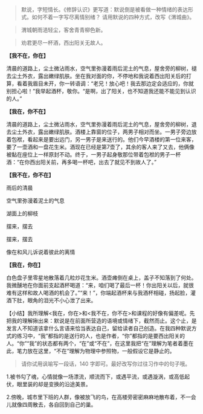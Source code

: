 > 默说，字短情长。《修辞认识》更写道：默说倒是被看做一种情绪的表达形式。如何不着一字写尽离情别绪？ 请用默说的四种方式，改写《渭城曲》。

> 渭城朝雨浥轻尘，客舍青青柳色新。

> 劝君更尽一杯酒，西出阳关无故人。

**【我不在，你在】**

清晨的道路上，尘土微沾雨水，空气里弥漫着雨后泥土的气息，屋舍旁的柳树，褪去尘土外衣，露出嫩绿肌肤。坐在我对面的你，不停地和我说着西出阳关后的打算，看着我眉目未开，你一转语调：“老兄！放心吧！我去那边定会适应的，你就别担心啦！”我举起酒杯，敬你。“是啊，出了阳关，也不知道我还能不能见到认识的人。”

**【我在，你不在】**

清晨的道路上，尘土微沾雨水，空气里弥漫着雨后泥土的气息，屋舍旁的柳树，退去尘土外衣，露出嫩绿肌肤。酒楼上靠窗的位子，两男子相对而坐。一男子旁边放着包袱，看起来是要出远门，另一男子是来送行的。他们今早酒楼的第一位来客，要了一壶酒和一盘花生米。酒现在已经是第7壶了，其余的客人来了又去，他俩像被黏在座位上一样原封不动。终于，一男子起身敬那位带着包袱的男子一杯酒：“在你西出阳关前，再多喝一杯吧，出去了就见不到故人了。”

**【我不在，你不在】**

雨后的清晨

空气里弥漫着泥土的气息

湖面上的柳枝

摆来，摆去

摆来，摆去

像在和风儿诉说着彼此的离情

**【我在，你在】**

白色盘子里零星地散落着几粒炒花生米。酒壶瘫倒在桌上，盖子不知落到了何处。我微醺地在你面前支起酒杯喝道：“来，咱们喝了最后一杯！你出阳关以后，就很难有这样和故人喝酒的机会了。”“来！”，你端起酒杯来与我酒杯相碰，扬起脸，灌酒下肚，眼角的泪光不小心泄了出来。

【小结】我所理解<我在，你在>和<我不在，你不在>和课程的好像有偏差呢。先把我的理解揪出来：默说是在前面所营造的语境或情绪下，截然而止。这个止，是发言人不知道该拿什么言语来恰当表达自己，留给读者自己创造。在我四种默说方式的练习中，“我”都指的是送行的人，也是作者，“你”都指的是要西出阳关的人。“你”“我”的状态都有两个，“在”或“不在”，在这里我把“在”理解为笔者着墨在此，笔力放在这里，“不在”理解为物理中参照物，一般假设它是静止的。

> 请你试用讽喻写一段话，140 字即可。最好改写你过往习作中的句子哦。

1.被书勾了魂，心情就像一场漂流，顺流而下，或遇平流，或遇漩涡，或高低起伏，眼里装的却是变换的沿途美景。

2.傍晚，城市里下班的人群，像被放飞的鸟，在高楼旁密密麻麻地散布着，不一会儿就像四周散去，各自回到自己的巢。




